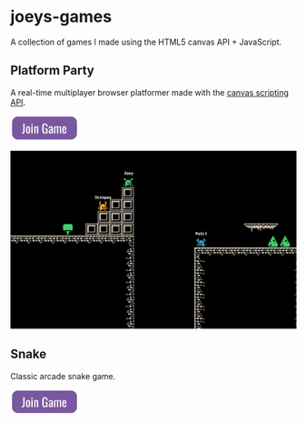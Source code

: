 # joeys-games

A collection of games I made using the HTML5 canvas API + JavaScript.

## Platform Party

A real-time multiplayer browser platformer made with the
<a href="https://developer.mozilla.org/en-US/docs/Web/HTML/Element/canvas">canvas scripting API</a>.

<a href="https://play.joeyshi.xyz/platform-party">
    <img src="./images/join_game.png" width=120 alt="platform-party"/>
</a>

![Platform Party](./images/snapshot.png)

## Snake

Classic arcade snake game.

<a href="https://play.joeyshi.xyz/snake">
    <img src="./images/join_game.png" width=120 alt="snake"/>
</a>
